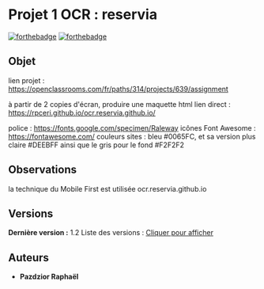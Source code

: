 # Projet 1 OCR : reservia


[![forthebadge](http://forthebadge.com/images/badges/built-with-love.svg)](http://forthebadge.com)  [![forthebadge](http://forthebadge.com/images/badges/powered-by-electricity.svg)](http://forthebadge.com)


## Objet

lien projet  :
https://openclassrooms.com/fr/paths/314/projects/639/assignment

à partir de 2 copies d'écran, produire une maquette html
lien direct : https://rpceri.github.io/ocr.reservia.github.io/

police : https://fonts.google.com/specimen/Raleway
icônes Font Awesome  : https://fontawesome.com/
couleurs sites : bleu #0065FC, et sa version plus claire #DEEBFF ainsi que le gris pour le fond #F2F2F2
## Observations

la technique du Mobile First est utilisée
ocr.reservia.github.io

## Versions

**Dernière version :** 1.2
Liste des versions : [Cliquer pour afficher](https://github.com/rpceri/ocr.reservia.github.io/tags)


## Auteurs

* **Pazdzior Raphaël** 

